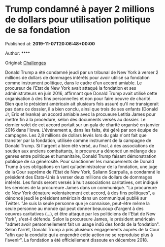 
# Trump condamné à payer 2 millions de dollars pour utilisation politique de sa fondation

Published at: **2019-11-07T20:06:48+00:00**

Author: ****

Original: [Challenges](https://www.challenges.fr/monde/trump-condamne-a-payer-2-millions-de-dollars-pour-utilisation-politique-de-sa-fondation_683747)

Donald Trump a été condamné jeudi par un tribunal de New York à verser 2 millions de dollars de dommages intérêts pour avoir utilisé sa fondation comme instrument politique, dans le cadre d'un accord amiable.
Le procureur de l'Etat de New York avait attaqué la fondation et ses administrateurs en juin 2016, affirmant que Donald Trump avait utilisé cette organisation à des fins personnelles et non pour faire oeuvre de charité.
Bien que le président américain ait plusieurs fois assuré qu'il ne transigerait pas dans ce dossier, il a bien conclu, ainsi que trois de ses enfants (Donald Jr, Eric et Ivanka) un accord amiable avec la procueure Letitia James pour mettre fin à la procédure, selon des documents versés au dossier.
Le dernier volet de cet accord portait sur un gala de charité organisé en janvier 2016 dans l'Iowa.
L'événement a, dans les faits, été géré par son équipe de campagne. Les 2,8 millions de dollars levés lors du gala n'ont fait que transiter par la fondation, utilisée comme instrument de la campagne de Donald Trump.
Si l'argent a bien été versé, au final, à des associations de soutien aux anciens combattants, le procureur a dénoncé un mélange des genres entre politique et humanitaire, Donald Trump faisant démonstration publique de sa générosité.
Pour sanctionner les manquements de Donald Trump à ses obligations en tant qu'administrateur de la fondation, une juge de la Cour suprême de l'Etat de New York, Saliann Scarpulla, a condamné le président des Etats-Unis à verser deux millions de dollars de dommages intérêts.
Les fonds seront versés à huit associations caritatives, ont indiqué les services de la procureure James dans un communiqué.
"La procureure de New York dénature volontairement cet accord, à des fins politiques", a dénoncé jeudi le président américain dans un communiqué publié sur Twitter.
"Je suis la seule personne que je connaisse, peut-être même la seule personne au monde qui peut donner beaucoup d'argent à des oeuvres caritatives (...), et être attaqué par les politiciens de l'Etat de New York", s'est-il défendu.
Selon la procureure James, le président américain "admet avoir personnellement fait un usage indû des fonds de la fondation".
Selon l'arrêt, Donald Trump a pris plusieurs engagements auprès de la Cour "afin que la conduite qui a engendré cette action ne se reproduise plus à l'avenir".
La fondation a été officiellement dissoute en décembre 2018.
